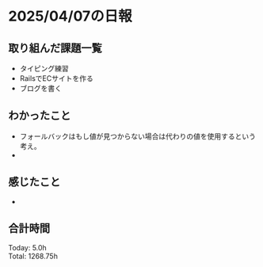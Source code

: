 # 2025/04/07の日報
## 取り組んだ課題一覧
* タイピング練習
*  RailsでECサイトを作る
*  ブログを書く
## わかったこと
* フォールバックはもし値が見つからない場合は代わりの値を使用するという考え。
* 
## 感じたこと
* 
##  合計時間 
Today: 5.0h<br>
Total: 1268.75h
